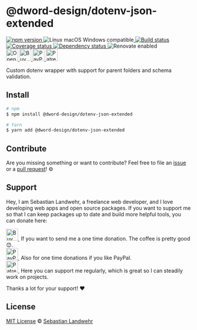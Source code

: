 <!-- TITLE/ -->
# @dword-design/dotenv-json-extended
<!-- /TITLE -->

<!-- BADGES/ -->
  <p>
    <a href="https://npmjs.org/package/@dword-design/dotenv-json-extended">
      <img
        src="https://img.shields.io/npm/v/@dword-design/dotenv-json-extended.svg"
        alt="npm version"
      >
    </a><img src="https://img.shields.io/badge/os-linux%20%7C%C2%A0macos%20%7C%C2%A0windows-blue" alt="Linux macOS Windows compatible"><a href="https://github.com/dword-design/dotenv-json-extended/actions">
      <img
        src="https://github.com/dword-design/dotenv-json-extended/workflows/build/badge.svg"
        alt="Build status"
      >
    </a><a href="https://codecov.io/gh/dword-design/dotenv-json-extended">
      <img
        src="https://codecov.io/gh/dword-design/dotenv-json-extended/branch/master/graph/badge.svg"
        alt="Coverage status"
      >
    </a><a href="https://david-dm.org/dword-design/dotenv-json-extended">
      <img src="https://img.shields.io/david/dword-design/dotenv-json-extended" alt="Dependency status">
    </a><img src="https://img.shields.io/badge/renovate-enabled-brightgreen" alt="Renovate enabled"><br/><a href="https://gitpod.io/#https://github.com/dword-design/dotenv-json-extended">
      <img
        src="https://gitpod.io/button/open-in-gitpod.svg"
        alt="Open in Gitpod"
        height="32"
      >
    </a><a href="https://www.buymeacoffee.com/dword">
      <img
        src="https://www.buymeacoffee.com/assets/img/guidelines/download-assets-sm-2.svg"
        alt="Buy Me a Coffee"
        height="32"
      >
    </a><a href="https://paypal.me/SebastianLandwehr">
      <img
        src="https://dword-design.de/images/paypal.svg"
        alt="PayPal"
        height="32"
      >
    </a><a href="https://www.patreon.com/dworddesign">
      <img
        src="https://dword-design.de/images/patreon.svg"
        alt="Patreon"
        height="32"
      >
    </a>
</p>
<!-- /BADGES -->

<!-- DESCRIPTION/ -->
Custom dotenv wrapper with support for parent folders and schema validation.
<!-- /DESCRIPTION -->

<!-- INSTALL/ -->
## Install

```bash
# npm
$ npm install @dword-design/dotenv-json-extended

# Yarn
$ yarn add @dword-design/dotenv-json-extended
```
<!-- /INSTALL -->

<!-- LICENSE/ -->
## Contribute

Are you missing something or want to contribute? Feel free to file an [issue](https://github.com/dword-design/dotenv-json-extended/issues) or a [pull request](https://github.com/dword-design/dotenv-json-extended/pulls)! ⚙️

## Support

Hey, I am Sebastian Landwehr, a freelance web developer, and I love developing web apps and open source packages. If you want to support me so that I can keep packages up to date and build more helpful tools, you can donate here:

<p>
  <a href="https://www.buymeacoffee.com/dword">
    <img
      src="https://www.buymeacoffee.com/assets/img/guidelines/download-assets-sm-2.svg"
      alt="Buy Me a Coffee"
      height="32"
    >
  </a>&nbsp;If you want to send me a one time donation. The coffee is pretty good 😊.<br/>
  <a href="https://paypal.me/SebastianLandwehr">
    <img
      src="https://dword-design.de/images/paypal.svg"
      alt="PayPal"
      height="32"
    >
  </a>&nbsp;Also for one time donations if you like PayPal.<br/>
  <a href="https://www.patreon.com/dworddesign">
    <img
      src="https://dword-design.de/images/patreon.svg"
      alt="Patreon"
      height="32"
    >
  </a>&nbsp;Here you can support me regularly, which is great so I can steadily work on projects.
</p>

Thanks a lot for your support! ❤️

## License

[MIT License](https://opensource.org/licenses/MIT) © [Sebastian Landwehr](https://dword-design.de)
<!-- /LICENSE -->
